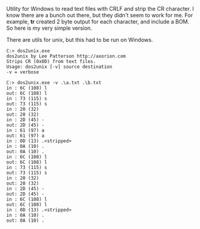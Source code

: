 Utility for Windows to read text files with CRLF and strip the CR character.
I know there are a bunch out there, but they didn't seem to work for me. 
For example, **tr** created 2 byte output for each character, and include a BOM. 
So here is my very simple version. 

There are utils for unix, but this had to be run on Windows.

    C:> dos2unix.exe
    dos2unix by Lee Patterson http://axorion.com
    Strips CR (0x0D) from text files.
    Usage: dos2unix [-v] source destination
    -v = verbose

    C:> dos2unix.exe -v .\a.txt .\b.txt
    in : 6C (108) l
    out: 6C (108) l
    in : 73 (115) s
    out: 73 (115) s
    in : 20 (32)
    out: 20 (32)
    in : 2D (45) -
    out: 2D (45) -
    in : 61 (97) a
    out: 61 (97) a
    in : 0D (13) .<stripped>
    in : 0A (10) .
    out: 0A (10) .
    in : 6C (108) l
    out: 6C (108) l
    in : 73 (115) s
    out: 73 (115) s
    in : 20 (32)
    out: 20 (32)
    in : 2D (45) -
    out: 2D (45) -
    in : 6C (108) l
    out: 6C (108) l
    in : 0D (13) .<stripped>
    in : 0A (10) .
    out: 0A (10) .